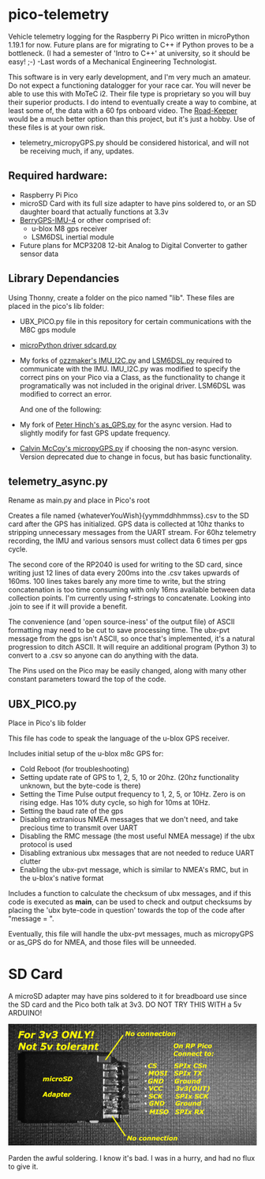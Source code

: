 # pico-telemetry
Vehicle telemetry logging for the Raspberry Pi Pico written in microPython 1.19.1 for now. Future plans are for migrating to C++ if Python proves to be a bottleneck. (I had a semester of 'Intro to C++' at university, so it should be easy! ;-) -Last words of a Mechanical Engineering Technologist.

This software is in very early development, and I'm very much an amateur. Do not expect a functioning datalogger for your race car. You will never be able to use this with MoTeC i2. Their file type is proprietary so you will buy their superior products. I do intend to eventually create a way to combine, at least some of, the data with a 60 fps onboard video. The [Road-Keeper](https://www.race-keeper.com/) would be a much better option than this project, but it's just a hobby. Use of these files is at your own risk.

 * telemetry_micropyGPS.py should be considered historical, and will not be receiving much, if any, updates.
## Required hardware:
 * Raspberry Pi Pico
 * microSD Card with its full size adapter to have pins soldered to, or an SD daughter board that actually functions at 3.3v
 * [BerryGPS-IMU-4](https://ozzmaker.com/berrygps-berrygps-imu-quick-start-guide/#) or other comprised of:
   - u-blox M8 gps receiver
   - LSM6DSL inertial module
 * Future plans for MCP3208 12-bit Analog to Digital Converter to gather sensor data
## Library Dependancies
Using Thonny, create a folder on the pico named "lib". These files are placed in the pico's lib folder:
 * UBX_PICO.py file in this repository for certain communications with the M8C gps module
 * [microPython driver sdcard.py](https://github.com/micropython/micropython/tree/master/drivers/sdcard)
 * My forks of [ozzmaker's IMU_I2C.py](https://github.com/Teufelauto/BerryIMU-for-Pico/blob/Classes-for-Pico-Libraries/PicoMicroPython/IMU_I2C.py) and [LSM6DSL.py](https://github.com/Teufelauto/BerryIMU-for-Pico/blob/Classes-for-Pico-Libraries/PicoMicroPython/LSM6DSL.py) required to communicate with the IMU. IMU_I2C.py was modified to specify the correct pins on your Pico via a Class, as the functionality to change it programatically was not included in the original driver. LSM6DSL was modified to correct an error.

   And one of the following:
 * My fork of [Peter Hinch's as_GPS.py](https://github.com/Teufelauto/micropython-async-for-pico/blob/Fast-GPS-Frequency/v3/as_drivers/as_GPS/as_GPS.py) for the async version. Had to slightly modify for fast GPS update frequency.
 * [Calvin McCoy's micropyGPS.py](https://github.com/inmcm/micropyGPS) if choosing the non-async version. Version deprecated due to change in focus, but has basic functionality.
## telemetry_async.py
Rename as main.py and place in Pico's root

Creates a file named {whateverYouWish}{yymmddhhmmss}.csv to the SD card after the GPS has initialized. GPS data is collected at 10hz thanks to stripping unnecessary messages from the UART stream. For 60hz telemetry recording, the IMU and various sensors must collect data 6 times per gps cycle. 

The second core of the RP2040 is used for writing to the SD card, since writing just 12 lines of data every 200ms into the .csv takes upwards of 160ms. 100 lines takes barely any more time to write, but the string concatenation is too time consuming with only 16ms available between data collection points. I'm currently using f-strings to concatenate. Looking into .join to see if it will provide a benefit.

The convenience (and 'open source-iness' of the output file) of ASCII formatting may need to be cut to save processing time. The ubx-pvt message from the gps isn't ASCII, so once that's implemented, it's a natural progression to ditch ASCII. It will require an additional program (Python 3) to convert to a .csv so anyone can do anything with the data. 

The Pins used on the Pico may be easily changed, along with many other constant parameters toward the top of the code.
## UBX_PICO.py
Place in Pico's lib folder

This file has code to speak the language of the u-blox GPS receiver.

Includes initial setup of the u-blox m8c GPS for:
 * Cold Reboot (for troubleshooting)
 * Setting update rate of GPS to 1, 2, 5, 10 or 20hz. (20hz functionality unknown, but the byte-code is there)
 * Setting the Time Pulse output frequency to 1, 2, 5, or 10Hz. Zero is on rising edge. Has 10% duty cycle, so high for 10ms at 10Hz.
 * Setting the baud rate of the gps
 * Disabling extranious NMEA messages that we don't need, and take precious time to transmit over UART
 * Disabling the RMC message (the most useful NMEA message) if the ubx protocol is used
 * Disabling extranious ubx messages that are not needed to reduce UART clutter
 * Enabling the ubx-pvt message, which is similar to NMEA's RMC, but in the u-blox's native format

Includes a function to calculate the checksum of ubx messages, and if this code is executed as __main__, can be used to check and output checksums by placing the 'ubx byte-code in question' towards the top of the code after "message = ".

Eventually, this file will handle the ubx-pvt messages, much as micropyGPS or as_GPS do for NMEA, and those files will be unneeded.

# SD Card

A microSD adapter may have pins soldered to it for breadboard use since the SD card and the Pico both talk at 3v3. DO NOT TRY THIS WITH a 5v ARDUINO!

![image](https://github.com/Teufelauto/pico-telemetry/blob/main/images/SD_Card_Adapter_Pins.jpg)

Parden the awful soldering. I know it's bad. I was in a hurry, and had no flux to give it.

